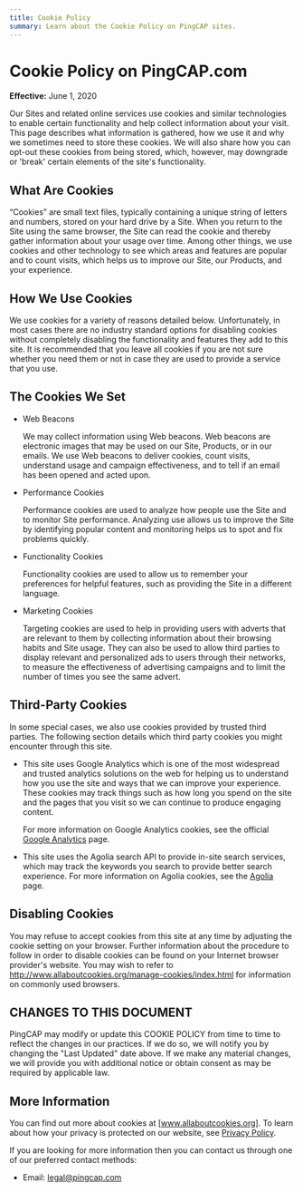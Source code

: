 ```yaml
---
title: Cookie Policy
summary: Learn about the Cookie Policy on PingCAP sites.
---
```


# Cookie Policy on PingCAP.com

**Effective:** June 1, 2020

Our Sites and related online services use cookies and similar technologies to enable certain functionality and help collect information about your visit. This page describes what information is gathered, how we use it and why we sometimes need to store these cookies. We will also share how you can opt-out these cookies from being stored, which, however, may downgrade or 'break' certain elements of the site's functionality.

## What Are Cookies

“Cookies” are small text files, typically containing a unique string of letters and numbers, stored on your hard drive by a Site. When you return to the Site using the same browser, the Site can read the cookie and thereby gather information about your usage over time. Among other things, we use cookies and other technology to see which areas and features are popular and to count visits, which helps us to improve our Site, our Products, and your experience.

## How We Use Cookies

We use cookies for a variety of reasons detailed below. Unfortunately, in most cases there are no industry standard options for disabling cookies without completely disabling the functionality and features they add to this site. It is recommended that you leave all cookies if you are not sure whether you need them or not in case they are used to provide a service that you use.

## The Cookies We Set

*   Web Beacons

    We may collect information using Web beacons. Web beacons are electronic images that may be used on our Site, Products, or in our emails. We use Web beacons to deliver cookies, count visits, understand usage and campaign effectiveness, and to tell if an email has been opened and acted upon.

*   Performance Cookies

    Performance cookies are used to analyze how people use the Site and to monitor Site performance. Analyzing use allows us to improve the Site by identifying popular content and monitoring helps us to spot and fix problems quickly.

*   Functionality Cookies

    Functionality cookies are used to allow us to remember your preferences for helpful features, such as providing the Site in a different language.

*   Marketing Cookies

    Targeting cookies are used to help in providing users with adverts that are relevant to them by collecting information about their browsing habits and Site usage. They can also be used to allow third parties to display relevant and personalized ads to users through their networks, to measure the effectiveness of advertising campaigns and to limit the number of times you see the same advert.


## Third-Party Cookies

In some special cases, we also use cookies provided by trusted third parties. The following section details which third party cookies you might encounter through this site.

* This site uses Google Analytics which is one of the most widespread and trusted analytics solutions on the web for helping us to understand how you use the site and ways that we can improve your experience. These cookies may track things such as how long you spend on the site and the pages that you visit so we can continue to produce engaging content.


    For more information on Google Analytics cookies, see the official [Google Analytics](https://analytics.google.com/analytics/web/) page.

* This site uses the Agolia search API to provide in-site search services, which may track the keywords you search to provide better search experience. For more information on Agolia cookies, see the [Agolia](https://www.algolia.com/) page.

## Disabling Cookies

You may refuse to accept cookies from this site at any time by adjusting the cookie setting on your browser. Further information about the procedure to follow in order to disable cookies can be found on your Internet browser provider's website. You may wish to refer to http://www.allaboutcookies.org/manage-cookies/index.html for information on commonly used browsers. 

## CHANGES TO THIS DOCUMENT

PingCAP may modify or update this COOKIE POLICY from time to time to reflect the changes in our practices. If we do so, we will notify you by changing the "Last Updated" date above. If we make any material changes, we will provide you with additional notice or obtain consent as may be required by applicable law.

## More Information

You can find out more about cookies at [www.allaboutcookies.org]. To learn about how your privacy is protected on our website, see [Privacy Policy](https://pingcap.com/privacy-policy).

If you are looking for more information then you can contact us through one of our preferred contact methods:

* Email: <legal@pingcap.com>
